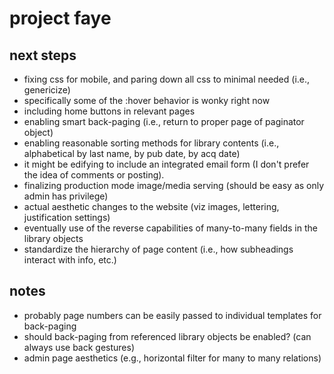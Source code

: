 # project faye

## next steps
- fixing css for mobile, and paring down all css to minimal needed (i.e., genericize)
- specifically some of the :hover behavior is wonky right now
- including home buttons in relevant pages
- enabling smart back-paging (i.e., return to proper page of paginator object)
- enabling reasonable sorting methods for library contents (i.e., alphabetical by last name, by pub date, by acq date)
- it might be edifying to include an integrated email form (I don't prefer the idea of comments or posting).
- finalizing production mode image/media serving (should be easy as only admin has privilege)
- actual aesthetic changes to the website (viz images, lettering, justification settings)
- eventually use of the reverse capabilities of many-to-many fields in the library objects
- standardize the hierarchy of page content (i.e., how subheadings interact with info, etc.)

## notes
- probably page numbers can be easily passed to individual templates for back-paging
- should back-paging from referenced library objects be enabled? (can always use back gestures)
- admin page aesthetics (e.g., horizontal filter for many to many relations)